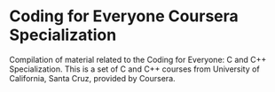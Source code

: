 # Coding for Everyone Coursera Specialization

Compilation of material related to the Coding for Everyone: C and C++ Specialization. This is a set of C and C++ courses from University of California, Santa Cruz, provided by Coursera.
